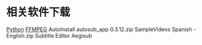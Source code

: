 # 相关软件下载
[Python](https://www.python.org/ftp/python/2.7.12/python-2.7.12.msi)
[FFMPEG]()
AutoInstall autosub_app 0.3.12.zip
SampleVideos Spanish - English.zip
Subtitle Editor Aegisub
